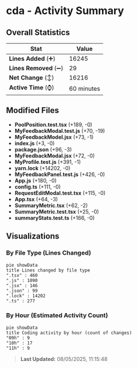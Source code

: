 # cda - Activity Summary 

## Overall Statistics

| Stat                   | Value                                                             |
| ---------------------- | ----------------------------------------------------------------- |
| **Lines Added** (➕)   | 16245                                          |
| **Lines Removed** (➖) | 29                                        |
| **Net Change** (↕)    | 16216                |
| **Active Time** (⌚)   | 60 minutes |


## Modified Files
- **PoolPosition.test.tsx** (+189, -0)
- **MyFeedbackModal.test.js** (+70, -19)
- **MyFeedbackModel.jsx** (+73, -1)
- **index.js** (+3, -0)
- **package.json** (+96, -3)
- **MyFeedbackModal.jsx** (+72, -0)
- **MyProfile.test.js** (+391, -1)
- **yarn.lock** (+14202, -0)
- **MyFeedbackPanel.test.js** (+426, -0)
- **App.js** (+180, -0)
- **config.ts** (+111, -0)
- **RequestEditModal.test.tsx** (+115, -0)
- **App.tsx** (+64, -3)
- **SummaryMetric.tsx** (+62, -2)
- **SummaryMetric.test.tsx** (+25, -0)
- **summaryStats.test.ts** (+166, -0)

## Visualizations

### By File Type (Lines Changed)

```mermaid
pie showData
title Lines changed by file type
".tsx" : 460
".js" : 1090
".jsx" : 146
".json" : 99
".lock" : 14202
".ts" : 277
```

### By Hour (Estimated Activity Count)

```mermaid
pie showData
title Coding activity by hour (count of changes)
"09h" : 9
"10h" : 17
"11h" : 9
```


> **Last Updated:** 08/05/2025, 11:15:48